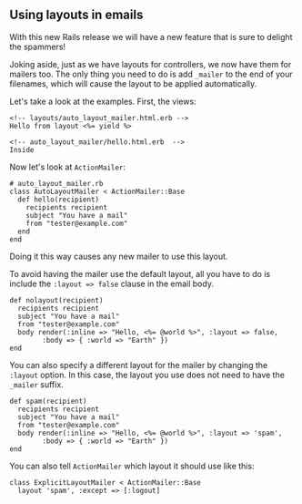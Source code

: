 ## Using layouts in emails

With this new Rails release we will have a new feature that is sure to delight the spammers!

Joking aside, just as we have layouts for controllers, we now have them for mailers too. The only thing you need to do is add `_mailer` to the end of your filenames, which will cause the layout to be applied automatically.

Let's take a look at the examples. First, the views:

	<!-- layouts/auto_layout_mailer.html.erb -->
	Hello from layout <%= yield %>

	<!-- auto_layout_mailer/hello.html.erb  -->
	Inside

Now let's look at `ActionMailer`:

	# auto_layout_mailer.rb
	class AutoLayoutMailer < ActionMailer::Base
	  def hello(recipient)
	    recipients recipient
	    subject "You have a mail"
	    from "tester@example.com"
	  end
	end

Doing it this way causes any new mailer to use this layout.

To avoid having the mailer use the default layout, all you have to do is include the `:layout => false` clause in the email body.

	def nolayout(recipient)
	  recipients recipient
	  subject "You have a mail"
	  from "tester@example.com"
	  body render(:inline => "Hello, <%= @world %>", :layout => false, 
			:body => { :world => "Earth" })
	end

You can also specify a different layout for the mailer by changing the `:layout` option. In this case, the layout you use does not need to have the `_mailer` suffix.

	def spam(recipient)
	  recipients recipient
	  subject "You have a mail"
	  from "tester@example.com"
	  body render(:inline => "Hello, <%= @world %>", :layout => 'spam', 
			:body => { :world => "Earth" })
	end

You can also tell `ActionMailer` which layout it should use like this:

	class ExplicitLayoutMailer < ActionMailer::Base
	  layout 'spam', :except => [:logout]
